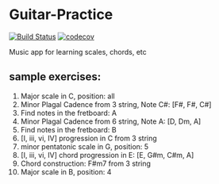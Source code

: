 # Guitar-Practice

[![Build Status](https://travis-ci.com/sonorati/guitar-practice.svg?branch=master)](https://travis-ci.com/sonorati/guitar-practice)
[![codecov](https://codecov.io/gh/sonorati/guitar-practice/branch/master/graph/badge.svg)](https://codecov.io/gh/sonorati/guitar-practice)

Music app for learning scales, chords, etc

## sample exercises:

1. Major scale in C, position: all
2. Minor Plagal Cadence from 3 string,  Note C#: [F#, F#, C#]
3. Find notes in the fretboard: A
4. Minor Plagal Cadence from 6 string,  Note A: [D, Dm, A]
5. Find notes in the fretboard: B
6. [I, iii, vi, IV] progression in C from 3 string
7. minor pentatonic scale in G, position: 5
8. [I, iii, vi, IV] chord progression in E: [E, G#m, C#m, A]
9. Chord construction: F#m7 from 3 string
10. Major scale in B, position: 4